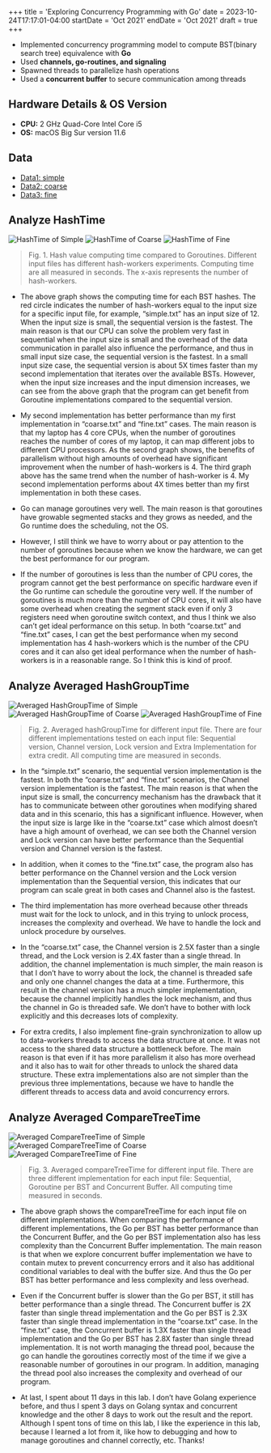 +++
title = 'Exploring Concurrency Programming with Go'
date = 2023-10-24T17:17:01-04:00
startDate = 'Oct 2021'
endDate = 'Oct 2021'
draft = true
+++

- Implemented concurrency programming model to compute BST(binary search tree) equivalence with **Go**
- Used **channels, go-routines, and signaling**
- Spawned threads to parallelize hash operations
- Used a **concurrent buffer** to secure communication among threads
<!--more-->

## Hardware Details & OS Version
- **CPU:** 2 GHz Quad-Core Intel Core i5
- **OS:** macOS Big Sur version 11.6

## Data
- <a href="/datasets/go_tree_comparison/simple.txt">Data1: simple</a>
- <a href="/datasets/go_tree_comparison/coarse.txt">Data2: coarse</a>
- <a href="/datasets/go_tree_comparison/fine.txt">Data3: fine</a>

## Analyze HashTime
![HashTime of Simple](images/go_tree_1.png)
![HashTime of Coarse](images/go_tree_2.png)
![HashTime of Fine](images/go_tree_3.png)

> Fig. 1. Hash value computing time compared to Goroutines. Different input files has different hash-workers experiments. Computing time are all measured in seconds.  The x-axis represents the number of hash-workers.

- The above graph shows the computing time for each BST hashes. The red circle indicates the number of hash-workers equal to the input size for a specific input file, for example, “simple.txt” has an input size of 12. When the input size is small, the sequential version is the fastest. The main reason is that our CPU can solve the problem very fast in sequential when the input size is small and the overhead of the data communication in parallel also influence the performance, and thus in small input size case, the sequential version is the fastest. In a small input size case, the sequential version is about 5X times faster than my second implementation that iterates over the available BSTs. However, when the input size increases and the input dimension increases, we can see from the above graph that the program can get benefit from Goroutine implementations compared to the sequential version. 

- My second implementation has better performance than my first implementation in “coarse.txt” and “fine.txt” cases. The main reason is that my laptop has 4 core CPUs, when the number of goroutines reaches the number of cores of my laptop, it can map different jobs to different CPU processors. As the second graph shows, the benefits of parallelism without high amounts of overhead have significant improvement when the number of hash-workers is 4. The third graph above has the same trend when the number of hash-worker is 4. My second implementation performs about 4X times better than my first implementation in both these cases. 

- Go can manage goroutines very well. The main reason is that goroutines have growable segmented stacks and they grows as needed, and the Go runtime does the scheduling, not the OS.

- However, I still think we have to worry about or pay attention to the number of goroutines because when we know the hardware, we can get the best performance for our program. 

- If the number of goroutines is less than the number of CPU cores, the program cannot get the best performance on specific hardware even if the Go runtime can schedule the goroutine very well. If the number of goroutines is much more than the number of CPU cores, it will also have some overhead when creating the segment stack even if only 3 registers need when goroutine switch context, and thus I think we also can’t get ideal performance on this setup. In both “coarse.txt” and “fine.txt” cases, I can get the best performance when my second implementation has 4 hash-workers which is the number of the CPU cores and it can also get ideal performance when the number of hash-workers is in a reasonable range. So I think this is kind of proof.

## Analyze Averaged HashGroupTime
![Averaged HashGroupTime of Simple](images/go_tree_4.png)
![Averaged HashGroupTime of Coarse](images/go_tree_5.png)
![Averaged HashGroupTime of Fine](images/go_tree_6.png)

> Fig. 2. Averaged hashGroupTime for different input file. There are four different implementations tested on each input file: Sequential version, Channel version, Lock version and Extra Implementation for extra credit. All computing time are measured in seconds. 

- In the “simple.txt” scenario, the sequential version implementation is the fastest. In both the “coarse.txt” and “fine.txt” scenarios, the Channel version implementation is the fastest. The main reason is that when the input size is small, the concurrency mechanism has the drawback that it has to communicate between other goroutines when modifying shared data and in this scenario, this has a significant influence. However, when the input size is large like in the “coarse.txt” case which almost doesn’t have a high amount of overhead, we can see both the Channel version and Lock version can have better performance than the Sequential version and Channel version is the fastest.

- In addition, when it comes to the “fine.txt” case, the program also has better performance on the Channel version and the Lock version implementation than the Sequential version, this indicates that our program can scale great in both cases and Channel also is the fastest. 

- The third implementation has more overhead because other threads must wait for the lock to unlock, and in this trying to unlock process, increases the complexity and overhead. We have to handle the lock and unlock procedure by ourselves.

- In the “coarse.txt” case, the Channel version is 2.5X faster than a single thread, and the Lock version is 2.4X faster than a single thread. In addition, the channel implementation is much simpler, the main reason is that I don’t have to worry about the lock, the channel is threaded safe and only one channel changes the data at a time. Furthermore, this result in the channel version has a much simpler implementation, because the channel implicitly handles the lock mechanism, and thus the channel in Go is threaded safe. We don’t have to bother with lock explicitly and this decreases lots of complexity.
 
- For extra credits, I also implement fine-grain synchronization to allow up to data-workers threads to access the data structure at once. It was not access to the shared data structure a bottleneck before. The main reason is that even if it has more parallelism it also has more overhead and it also has to wait for other threads to unlock the shared data structure. These extra implementations also are not simpler than the previous three implementations, because we have to handle the different threads to access data and avoid concurrency errors.

## Analyze Averaged CompareTreeTime
![Averaged CompareTreeTime of Simple](images/go_tree_7.png)
![Averaged CompareTreeTime of Coarse](images/go_tree_8.png)
![Averaged CompareTreeTime of Fine](images/go_tree_9.png)

> Fig. 3. Averaged compareTreeTime for different input file. There are three different implementation for each input file: Sequential, Goroutine per BST and Concurrent Buffer. All computing time measured in seconds.

- The above graph shows the compareTreeTime for each input file on different implementations. When comparing the performance of different implementations, the Go per BST has better performance than the Concurrent Buffer, and the Go per BST implementation also has less complexity than the Concurrent Buffer implementation. The main reason is that when we explore concurrent buffer implementation we have to contain mutex to prevent concurrency errors and it also has additional conditional variables to deal with the buffer size. And thus the Go per BST has better performance and less complexity and less overhead. 

- Even if the Concurrent buffer is slower than the Go per BST, it still has better performance than a single thread. The Concurrent buffer is 2X faster than single thread implementation and the Go per BST is 2.3X faster than single thread implementation in the “coarse.txt” case. In the “fine.txt” case, the Concurrent buffer is 1.3X faster than single thread implementation and the Go per BST has 2.8X faster than single thread implementation. It is not worth managing the thread pool, because the go can handle the goroutines correctly most of the time if we give a reasonable number of goroutines in our program. In addition, managing the thread pool also increases the complexity and overhead of our program.

- At last, I spent about 11 days in this lab. I don’t have Golang experience before, and thus I spent 3 days on Golang syntax and concurrent knowledge and the other 8 days to work out the result and the report. Although I spent tons of time on this lab, I like the experience in this lab, because I learned a lot from it, like how to debugging and how to manage goroutines and channel correctly, etc. Thanks!
